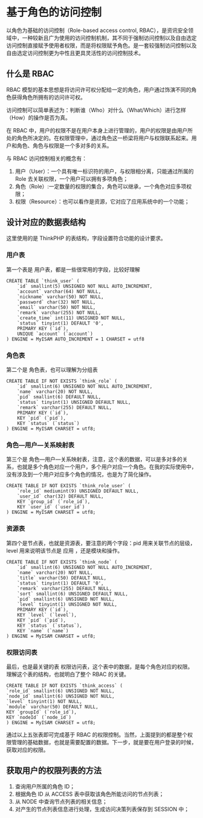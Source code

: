 # 基于角色的访问控制
以角色为基础的访问控制（Role-based access control, RBAC），是资讯安全领域中，一种较新且广为使用的访问控制机制，其不同于强制访问控制以及自由选定访问控制直接赋予使用者权限，而是将权限赋予角色。是一套较强制访问控制以及自由选定访问控制更为中性且更具灵活性的访问控制技术。

## 什么是 RBAC
RBAC 模型的基本思想是将访问许可权分配给一定的角色，用户通过饰演不同的角色获得角色所拥有的访问许可权。

访问控制可以简单表述为：判断谁（Who）对什么（What/Which）进行怎样（How）的操作是否为真。

在 RBAC 中，用户的权限不是在用户本身上进行管理的，用户的权限是由用户所处的角色所决定的。在权限管理中，通过角色这一桥梁将用户与权限联系起来。用户和角色、角色与权限是一个多对多的关系。

与 RBAC 访问控制相关的概念有：

1. 用户（User）：一个具有唯一标识符的用户，与权限相分离，只能通过所属的 Role 去关联权限，一个用户可以拥有多项角色；
2. 角色（Role）:一定数量的权限的集合，角色可以继承，一个角色对应多项权限；
3. 权限（Resource）：也可以看作是资源，它对应了应用系统中的一个功能；
## 设计对应的数据表结构
这里使用的是 ThinkPHP 的表结构，字段设置符合功能的设计要求。

### 用户表
第一个表是 用户表，都是一些很常用的字段，比较好理解
```
CREATE TABLE `think_user` (
	`id` smallint(5) UNSIGNED NOT NULL AUTO_INCREMENT,
	`account` varchar(64) NOT NULL,
	`nickname` varchar(50) NOT NULL,
	`password` char(32) NOT NULL,
	`email` varchar(50) NOT NULL,
	`remark` varchar(255) NOT NULL,
	`create_time` int(11) UNSIGNED NOT NULL,
	`status` tinyint(1) DEFAULT '0',
	PRIMARY KEY (`id`),
	UNIQUE `account` (`account`)
) ENGINE = MyISAM AUTO_INCREMENT = 1 CHARSET = utf8
```
### 角色表
第二个是 角色表，也可以理解为分组表
```
CREATE TABLE IF NOT EXISTS `think_role` (
	`id` smallint(6) UNSIGNED NOT NULL AUTO_INCREMENT,
	`name` varchar(20) NOT NULL,
	`pid` smallint(6) DEFAULT NULL,
	`status` tinyint(1) UNSIGNED DEFAULT NULL,
	`remark` varchar(255) DEFAULT NULL,
	PRIMARY KEY (`id`),
	KEY `pid` (`pid`),
	KEY `status` (`status`)
) ENGINE = MyISAM CHARSET = utf8;
```

### 角色—用户—关系映射表
第三个是 角色—用户—关系映射表，注意，这个表的数据，可以是多对多的关系，也就是多个角色对应一个用户，多个用户对应一个角色。在我的实际使用中，没有涉及到一个用户对应多个角色的情况，也是为了简化操作。
```
CREATE TABLE IF NOT EXISTS `think_role_user` (
	`role_id` mediumint(9) UNSIGNED DEFAULT NULL,
	`user_id` char(32) DEFAULT NULL,
	KEY `group_id` (`role_id`),
	KEY `user_id` (`user_id`)
) ENGINE = MyISAM CHARSET = utf8;
```

### 资源表
第四个是节点表，也就是资源表，要注意的两个字段：pid 用来关联节点的层级，level 用来说明该节点是 应用 ，还是模块和操作。
```
CREATE TABLE IF NOT EXISTS `think_node` (
	`id` smallint(6) UNSIGNED NOT NULL AUTO_INCREMENT,
	`name` varchar(20) NOT NULL,
	`title` varchar(50) DEFAULT NULL,
	`status` tinyint(1) DEFAULT '0',
	`remark` varchar(255) DEFAULT NULL,
	`sort` smallint(6) UNSIGNED DEFAULT NULL,
	`pid` smallint(6) UNSIGNED NOT NULL,
	`level` tinyint(1) UNSIGNED NOT NULL,
	PRIMARY KEY (`id`),
	KEY `level` (`level`),
	KEY `pid` (`pid`),
	KEY `status` (`status`),
	KEY `name` (`name`)
) ENGINE = MyISAM CHARSET = utf8;
```

### 权限访问表
最后，也是最关键的表 权限访问表，这个表中的数据，是每个角色对应的权限。理解这个表的结构，也就明白了整个 RBAC 的关键。
```
CREATE TABLE IF NOT EXISTS `think_access` (
`role_id` smallint(6) UNSIGNED NOT NULL,
`node_id` smallint(6) UNSIGNED NOT NULL,
`level` tinyint(1) NOT NULL,
`module` varchar(50) DEFAULT NULL,
KEY `groupId` (`role_id`),
KEY `nodeId` (`node_id`)
) ENGINE = MyISAM CHARSET = utf8;
```
通过以上五张表即可完成基于 RBAC 的权限控制。当然，上面提到的都是整个权限管理的基础数据，也就是需要配置的数据。下一步，就是要在用户登录的时候，获取对应的权限。

## 获取用户的权限列表的方法
1. 查询用户所属的角色 ID；
2. 根据角色 ID 从 ACCESS 表中获取该角色所能访问的节点列表；
3. 从 NODE 中查询节点列表的相关信息；
4. 对产生的节点列表信息进行处理，生成访问决策列表保存到 SESSION 中；